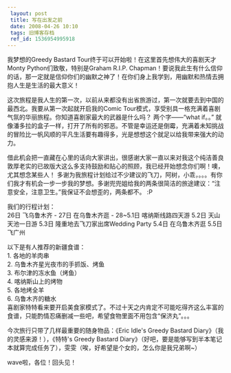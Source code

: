 ```yaml
---
 layout: post
 title: 写在出发之前
 date: 2008-04-26 10:10
 tags: 旧博客存档
 ref_id: 1536954995918
---
```

我梦想的Greedy Bastard Tour终于可以开始啦！在这里首先想伟大的喜剧天才Monty Python们致敬，特别是Graham R.I.P.
Chapman！要说我此生有什么信仰的话，那一定就是信仰你们的幽默之神了！在你们身上我学到，用幽默和热情去拥抱人生是生活的最大意义！

这次旅程是我人生的第一次，以前从来都没有出省旅游过，第一次就要去到中国的最西北。我要从第一次起就开启我的Comic
Tour模式，享受别具一格充满着喜剧气氛的华丽旅程。你知道喜剧家最大的武器是什么吗？ 两个字——“what if。。”
就像潘多拉的盒子一样，打开了所有的邪恶。不管是幸运还是倒霉，充满着未知挑战的冒险比一帆风顺的平凡生活要有趣得多，光是想想这个就足以给我带来强大的动力。

借此机会把一直藏在心里的话向大家讲出，很感谢大家一直以来对我这个纯洁善良敦厚老实的已故版大这么多支持鼓励和贴心的照顾，我已经开始想念你们啊！噢，尤其想念某些人！
多谢为我旅程计划给过不少建议的飞刀，阿树，小乖，。。。有你们我才有机会一步一步我的梦想。多谢兜兜姐给我的两条很简洁的旅途建议：“注意安全，注意卫生。”我保证不会想歪的，两条都不。
:P

我们的行程计划：  
26日 飞乌鲁木齐 - 27日 在乌鲁木齐逛 - 28~5.1日 喀纳斯线路四天游 5.2日 天山天池一日游 5.3日 隆重地去飞刀家出席Wedding
Party 5.4日 在乌鲁木齐逛 5.5日 飞广州

以下是有人推荐的新疆食谱：  
1\. 各地的羊肉串  
2\. 乌鲁木齐星光夜市的手抓饭、烤鱼  
3\. 布尔津的冻水鱼（烤鱼）  
4\. 喀纳斯山上的烤物  
5\. 各地烤全羊  
6\. 乌鲁木齐的糖水  
喜剧家特特看来要开启美食家模式了。不过十天之内肯定不可能吃得齐这么丰富的食谱，只能酌情忍痛删减一些吧，希望食物里面不用包含“保济丸”。。。

今次旅行只带了几样最重要的随身物品：《Eric Idle's Greedy Bastard Diary》（我的灵感来源！），《特特's Greedy
Bastard Diary》（好吧，要是能够写到半本笔记本就算完成任务了），雯雯（唉，好希望是个女的，怎么你是我兄弟啊~）

wave啦，各位！回头见！

